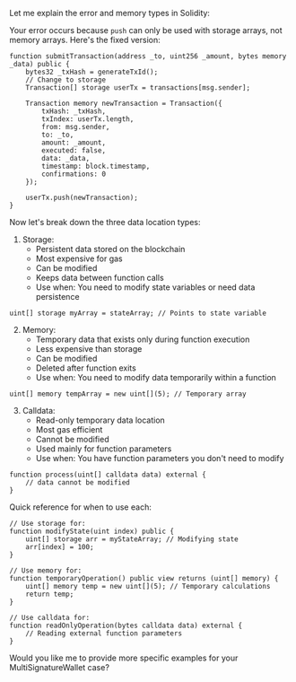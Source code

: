 Let me explain the error and memory types in Solidity:

Your error occurs because `push` can only be used with storage arrays, not memory arrays. Here's the fixed version:

```solidity
function submitTransaction(address _to, uint256 _amount, bytes memory _data) public {
    bytes32 _txHash = generateTxId();
    // Change to storage
    Transaction[] storage userTx = transactions[msg.sender];
    
    Transaction memory newTransaction = Transaction({
        txHash: _txHash,
        txIndex: userTx.length,
        from: msg.sender,
        to: _to,
        amount: _amount,
        executed: false,
        data: _data,
        timestamp: block.timestamp,
        confirmations: 0
    });
    
    userTx.push(newTransaction);
}
```

Now let's break down the three data location types:

1. Storage:
   - Persistent data stored on the blockchain
   - Most expensive for gas
   - Can be modified
   - Keeps data between function calls
   - Use when: You need to modify state variables or need data persistence

```solidity
uint[] storage myArray = stateArray; // Points to state variable
```

2. Memory:
   - Temporary data that exists only during function execution
   - Less expensive than storage
   - Can be modified
   - Deleted after function exits
   - Use when: You need to modify data temporarily within a function

```solidity
uint[] memory tempArray = new uint[](5); // Temporary array
```

3. Calldata:
   - Read-only temporary data location
   - Most gas efficient
   - Cannot be modified
   - Used mainly for function parameters
   - Use when: You have function parameters you don't need to modify

```solidity
function process(uint[] calldata data) external {
    // data cannot be modified
}
```

Quick reference for when to use each:

```solidity
// Use storage for:
function modifyState(uint index) public {
    uint[] storage arr = myStateArray; // Modifying state
    arr[index] = 100;
}

// Use memory for:
function temporaryOperation() public view returns (uint[] memory) {
    uint[] memory temp = new uint[](5); // Temporary calculations
    return temp;
}

// Use calldata for:
function readOnlyOperation(bytes calldata data) external {
    // Reading external function parameters
}
```

Would you like me to provide more specific examples for your MultiSignatureWallet case?
